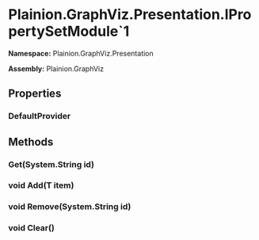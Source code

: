 
# Plainion.GraphViz.Presentation.IPropertySetModule`1

**Namespace:** Plainion.GraphViz.Presentation

**Assembly:** Plainion.GraphViz


## Properties

###  DefaultProvider


## Methods

###  Get(System.String id)

### void Add(T item)

### void Remove(System.String id)

### void Clear()
